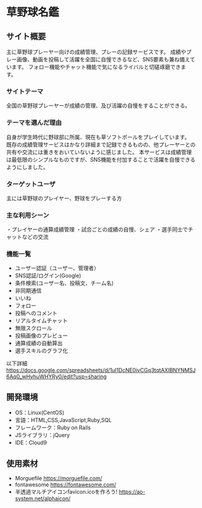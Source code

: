 # 草野球名鑑

## サイト概要
主に草野球プレーヤー向けの成績管理、プレーの記録サービスです。
成績やプレー画像、動画を投稿して活躍を全国に自慢できるなど、SNS要素も兼ね備えています。
フォロー機能やチャット機能で気になるライバルと切磋琢磨できます。

### サイトテーマ
全国の草野球プレーヤーが成績の管理、及び活躍の自慢をすることができる。

### テーマを選んだ理由
自身が学生時代に野球部に所属、現在も草ソフトボールをプレイしています。
既存の成績管理サービスはかなり詳細まで記録できるものの、他プレーヤーとの共有や交流には重きをおいていないように感じました。
本サービスは成績管理は最低限のシンプルなものですが、SNS機能を付加することで活躍を自慢できるようにしました。

### ターゲットユーザ
主には草野球のプレイヤー、野球をプレーする方

### 主な利用シーン
・プレイヤーの通算成績管理
・試合ごとの成績の自慢、シェア
・選手同士でチャットなどの交流

### 機能一覧
- ユーザー認証（ユーザー、管理者）
- SNS認証/ログイン(Google)
- 条件検索(ユーザー名、投稿文、チーム名)
- 非同期通信
- いいね
- フォロー
- 投稿へのコメント
- リアルタイムチャット
- 無限スクロール
- 投稿画像のプレビュー
- 通算成績の自動算出
- 選手スキルのグラフ化

以下詳細
https://docs.google.com/spreadsheets/d/1uI1DcNE0ivCGq3tqtAXIBNYNMSJ6Aq0_wHvhuWHYRy0/edit?usp=sharing

## 開発環境
- OS：Linux(CentOS)
- 言語：HTML,CSS,JavaScript,Ruby,SQL
- フレームワーク：Ruby on Rails
- JSライブラリ：jQuery
- IDE：Cloud9

## 使用素材
- Morguefile <https://morguefile.com/>
- fontawesome <https://fontawesome.com/>
- 半透過マルチアイコンfavicon.icoを作ろう! <https://ao-system.net/alphaicon/>

